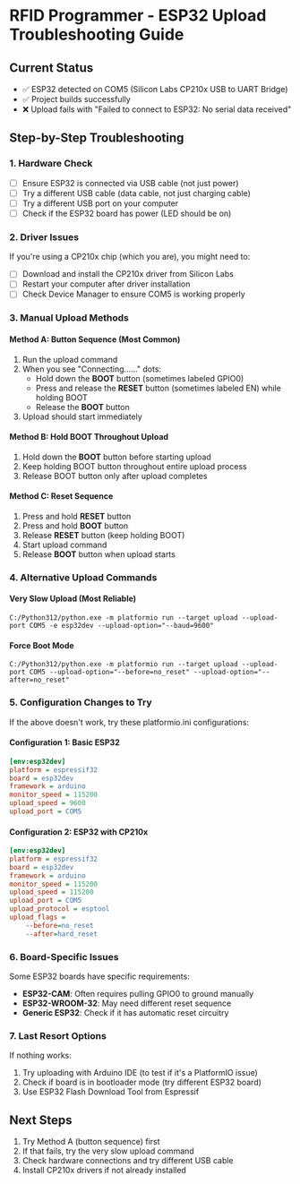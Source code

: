 # RFID Programmer - ESP32 Upload Troubleshooting Guide

## Current Status
- ✅ ESP32 detected on COM5 (Silicon Labs CP210x USB to UART Bridge)
- ✅ Project builds successfully
- ❌ Upload fails with "Failed to connect to ESP32: No serial data received"

## Step-by-Step Troubleshooting

### 1. **Hardware Check**
- [ ] Ensure ESP32 is connected via USB cable (not just power)
- [ ] Try a different USB cable (data cable, not just charging cable)
- [ ] Try a different USB port on your computer
- [ ] Check if the ESP32 board has power (LED should be on)

### 2. **Driver Issues**
If you're using a CP210x chip (which you are), you might need to:
- [ ] Download and install the CP210x driver from Silicon Labs
- [ ] Restart your computer after driver installation
- [ ] Check Device Manager to ensure COM5 is working properly

### 3. **Manual Upload Methods**

#### Method A: Button Sequence (Most Common)
1. Run the upload command
2. When you see "Connecting......" dots:
   - Hold down the **BOOT** button (sometimes labeled GPIO0)
   - Press and release the **RESET** button (sometimes labeled EN) while holding BOOT
   - Release the **BOOT** button
3. Upload should start immediately

#### Method B: Hold BOOT Throughout Upload
1. Hold down the **BOOT** button before starting upload
2. Keep holding BOOT button throughout entire upload process
3. Release BOOT button only after upload completes

#### Method C: Reset Sequence
1. Press and hold **RESET** button
2. Press and hold **BOOT** button  
3. Release **RESET** button (keep holding BOOT)
4. Start upload command
5. Release **BOOT** button when upload starts

### 4. **Alternative Upload Commands**

#### Very Slow Upload (Most Reliable)
```
C:/Python312/python.exe -m platformio run --target upload --upload-port COM5 -e esp32dev --upload-option="--baud=9600"
```

#### Force Boot Mode
```
C:/Python312/python.exe -m platformio run --target upload --upload-port COM5 --upload-option="--before=no_reset" --upload-option="--after=no_reset"
```

### 5. **Configuration Changes to Try**

If the above doesn't work, try these platformio.ini configurations:

#### Configuration 1: Basic ESP32
```ini
[env:esp32dev]
platform = espressif32
board = esp32dev
framework = arduino
monitor_speed = 115200
upload_speed = 9600
upload_port = COM5
```

#### Configuration 2: ESP32 with CP210x
```ini
[env:esp32dev]
platform = espressif32
board = esp32dev
framework = arduino
monitor_speed = 115200
upload_speed = 115200
upload_port = COM5
upload_protocol = esptool
upload_flags = 
    --before=no_reset
    --after=hard_reset
```

### 6. **Board-Specific Issues**

Some ESP32 boards have specific requirements:
- **ESP32-CAM**: Often requires pulling GPIO0 to ground manually
- **ESP32-WROOM-32**: May need different reset sequence
- **Generic ESP32**: Check if it has automatic reset circuitry

### 7. **Last Resort Options**

If nothing works:
1. Try uploading with Arduino IDE (to test if it's a PlatformIO issue)
2. Check if board is in bootloader mode (try different ESP32 board)
3. Use ESP32 Flash Download Tool from Espressif

## Next Steps
1. Try Method A (button sequence) first
2. If that fails, try the very slow upload command
3. Check hardware connections and try different USB cable
4. Install CP210x drivers if not already installed
